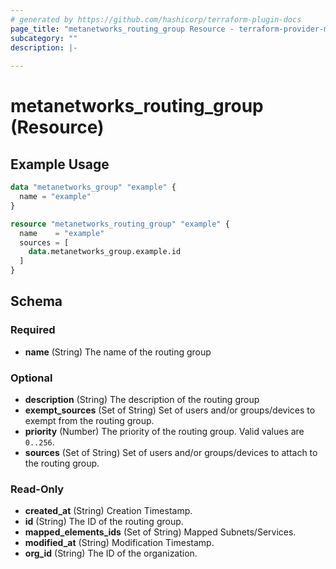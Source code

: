 ```yaml
---
# generated by https://github.com/hashicorp/terraform-plugin-docs
page_title: "metanetworks_routing_group Resource - terraform-provider-metanetworks"
subcategory: ""
description: |-
  
---
```


# metanetworks_routing_group (Resource)



## Example Usage

```terraform
data "metanetworks_group" "example" {
  name = "example"
}

resource "metanetworks_routing_group" "example" {
  name    = "example"
  sources = [
    data.metanetworks_group.example.id
  ]
}
```

<!-- schema generated by tfplugindocs -->
## Schema

### Required

- **name** (String) The name of the routing group

### Optional

- **description** (String) The description of the routing group
- **exempt_sources** (Set of String) Set of users and/or groups/devices to exempt from the routing group.
- **priority** (Number) The priority of the routing group. Valid values are `0..256`.
- **sources** (Set of String) Set of users and/or groups/devices to attach to the routing group.

### Read-Only

- **created_at** (String) Creation Timestamp.
- **id** (String) The ID of the routing group.
- **mapped_elements_ids** (Set of String) Mapped Subnets/Services.
- **modified_at** (String) Modification Timestamp.
- **org_id** (String) The ID of the organization.


